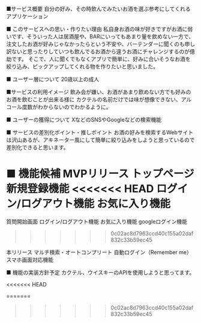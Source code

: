■サービス概要
自分の好み、その時飲んでみたいお酒を選ぶ参考にしてくれるアプリケーション

■ このサービスへの思い・作りたい理由
私自身お酒の味が好きですがお酒に弱いです、そういった人は居酒屋や、BARにいってもあまり量を飲めない一方で、注文したお酒が好みじゃなかったらという不安や、バーテンダーに聞くのも申し訳ないと思ったりしていつも飲んでるお酒から違うお酒にチャレンジするのが億劫です。
そこで、人に聞くでもなくアプリで簡単に、好みに合いそうなお酒を絞り込み、ピックアップしてくれる物を作りたいと思いました。

■ ユーザー層について
20歳以上の成人

■サービスの利用イメージ
飲み会が嫌い、お酒があまり飲めない方でも好みのお酒を飲むことが出来る様に
カクテルの名前だけでは味が想像できない、アルコール度数がわからないのでわかるように。

■ ユーザーの獲得について
XなどのSNSやGoogleなどの検索機能

■ サービスの差別化ポイント・推しポイント
お酒の好みを検索するWebサイトは沢山あるが、アキネーター風にして簡単に絞り込みをしようと思っているので差別化できると思います。

■ 機能候補
MVPリリース
トップページ
新規登録機能
<<<<<<< HEAD
ログイン/ログアウト機能
お気に入り機能
=======
質問開始画面
ログイン/ログアウト機能
お気に入り機能
googleログイン機能
>>>>>>> 0c02ac8d7963ccd40c155a02daf832c33b59ec45

本リリース
マルチ検索・オートコンプリート
自動ログイン（Remember me）
スマホ画面対応機能

■ 機能の実装方針予定
カクテル、ウイスキーのAPIを使用しようと思ってます。

<<<<<<< HEAD

=======
>>>>>>> 0c02ac8d7963ccd40c155a02daf832c33b59ec45
```
